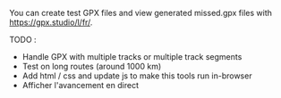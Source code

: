 You can create test GPX files and view generated missed.gpx files with https://gpx.studio/l/fr/.


TODO :
- Handle GPX with multiple tracks or multiple track segments
- Test on long routes (around 1000 km)
- Add html / css and update js to make this tools run in-browser
- Afficher l'avancement en direct
